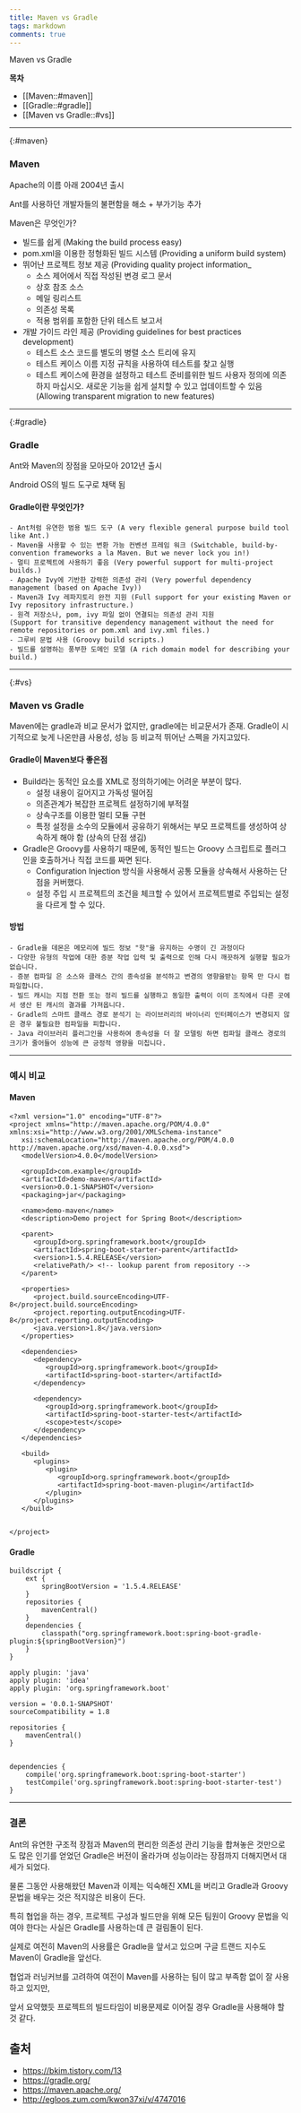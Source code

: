 ```yaml
---
title: Maven vs Gradle
tags: markdown 
comments: true
---
```


Maven vs Gradle 

**목차**

- [[Maven::#maven]]
- [[Gradle::#gradle]]
- [[Maven vs Gradle::#vs]]

---

{:#maven}
### Maven

Apache의 이름 아래 2004년 출시

Ant를 사용하던 개발자들의 불편함을 해소 + 부가기능 추가

Maven은 무엇인가?

- 빌드를 쉽게 (Making the build process easy)
- pom.xml을 이용한 정형화된 빌드 시스템 (Providing a uniform build system)
- 뛰어난 프로젝트 정보 제공 (Providing quality project information_
	- 소스 제어에서 직접 작성된 변경 로그 문서
	- 상호 참조 소스
	- 메일 링리스트
	- 의존성 목록
	- 적용 범위를 포함한 단위 테스트 보고서
- 개발 가이드 라인 제공 (Providing guidelines for best practices development)
	- 테스트 소스 코드를 별도의 병렬 소스 트리에 유지
	-	테스트 케이스 이름 지정 규칙을 사용하여 테스트를 찾고 실행
	-	테스트 케이스에 환경을 설정하고 테스트 준비를위한 빌드 사용자 정의에 의존하지 마십시오.
새로운 기능을 쉽게 설치할 수 있고 업데이트할 수 있음 (Allowing transparent migration to new features)



---

{:#gradle}
### Gradle

Ant와 Maven의 장점을 모아모아 2012년 출시

Android OS의 빌드 도구로 채택 됨

#### Gradle이란 무엇인가?

	- Ant처럼 유연한 범용 빌드 도구 (A very flexible general purpose build tool like Ant.)
	- Maven을 사용할 수 있는 변환 가능 컨벤션 프레임 워크 (Switchable, build-by-convention frameworks a la Maven. But we never lock you in!)
	- 멀티 프로젝트에 사용하기 좋음 (Very powerful support for multi-project builds.)
	- Apache Ivy에 기반한 강력한 의존성 관리 (Very powerful dependency management (based on Apache Ivy))
	- Maven과 Ivy 레파지토리 완전 지원 (Full support for your existing Maven or Ivy repository infrastructure.)
	- 원격 저장소나, pom, ivy 파일 없이 연결되는 의존성 관리 지원
	(Support for transitive dependency management without the need for remote repositories or pom.xml and ivy.xml files.)
	- 그루비 문법 사용 (Groovy build scripts.)
	- 빌드를 설명하는 풍부한 도메인 모델 (A rich domain model for describing your build.)


---

{:#vs}

### Maven vs Gradle
Maven에는 gradle과 비교 문서가 없지만, gradle에는 비교문서가 존재.
Gradle이 시기적으로 늦게 나온만큼 사용성, 성능 등 비교적 뛰어난 스펙을 가지고있다.

#### Gradle이 Maven보다 좋은점

- Build라는 동적인 요소를 XML로 정의하기에는 어려운 부분이 많다.
	- 설정 내용이 길어지고 가독성 떨어짐
	- 의존관계가 복잡한 프로젝트 설정하기에 부적절
	- 상속구조를 이용한 멀티 모듈 구현
	- 특정 설정을 소수의 모듈에서 공유하기 위해서는 부모 프로젝트를 생성하여 상속하게 해야 함 (상속의 단점 생김)
- Gradle은 Groovy를 사용하기 때문에, 동적인 빌드는 Groovy 스크립트로 플러그인을 호출하거나 직접 코드를 짜면 된다.
	- Configuration Injection 방식을 사용해서 공통 모듈을 상속해서 사용하는 단점을 커버했다.
	- 설정 주입 시 프로젝트의 조건을 체크할 수 있어서 프로젝트별로 주입되는 설정을 다르게 할 수 있다.
 

#### 방법
	- Gradle을 데몬은 메모리에 빌드 정보 "핫"을 유지하는 수명이 긴 과정이다
	- 다양한 유형의 작업에 대한 증분 작업 입력 및 출력으로 인해 다시 깨끗하게 실행할 필요가 없습니다.
	- 증분 컴파일 은 소스와 클래스 간의 종속성을 분석하고 변경의 영향을받는 항목 만 다시 컴파일합니다.
	- 빌드 캐시는 지점 전환 또는 정리 빌드를 실행하고 동일한 출력이 이미 조직에서 다른 곳에서 생산 된 캐시의 결과를 가져옵니다.
	- Gradle의 스마트 클래스 경로 분석기 는 라이브러리의 바이너리 인터페이스가 변경되지 않은 경우 불필요한 컴파일을 피합니다.
	- Java 라이브러리 플러그인을 사용하여 종속성을 더 잘 모델링 하면 컴파일 클래스 경로의 크기가 줄어들어 성능에 큰 긍정적 영향을 미칩니다.


---

### 예시 비교

#### Maven
```
<?xml version="1.0" encoding="UTF-8"?>
<project xmlns="http://maven.apache.org/POM/4.0.0" xmlns:xsi="http://www.w3.org/2001/XMLSchema-instance"
   xsi:schemaLocation="http://maven.apache.org/POM/4.0.0 http://maven.apache.org/xsd/maven-4.0.0.xsd">
   <modelVersion>4.0.0</modelVersion>

   <groupId>com.example</groupId>
   <artifactId>demo-maven</artifactId>
   <version>0.0.1-SNAPSHOT</version>
   <packaging>jar</packaging>

   <name>demo-maven</name>
   <description>Demo project for Spring Boot</description>

   <parent>
      <groupId>org.springframework.boot</groupId>
      <artifactId>spring-boot-starter-parent</artifactId>
      <version>1.5.4.RELEASE</version>
      <relativePath/> <!-- lookup parent from repository -->
   </parent>

   <properties>
      <project.build.sourceEncoding>UTF-8</project.build.sourceEncoding>
      <project.reporting.outputEncoding>UTF-8</project.reporting.outputEncoding>
      <java.version>1.8</java.version>
   </properties>

   <dependencies>
      <dependency>
         <groupId>org.springframework.boot</groupId>
         <artifactId>spring-boot-starter</artifactId>
      </dependency>

      <dependency>
         <groupId>org.springframework.boot</groupId>
         <artifactId>spring-boot-starter-test</artifactId>
         <scope>test</scope>
      </dependency>
   </dependencies>

   <build>
      <plugins>
         <plugin>
            <groupId>org.springframework.boot</groupId>
            <artifactId>spring-boot-maven-plugin</artifactId>
         </plugin>
      </plugins>
   </build>


</project>
```

#### Gradle
```
buildscript {
    ext {
        springBootVersion = '1.5.4.RELEASE'
    }
    repositories {
        mavenCentral()
    }
    dependencies {
        classpath("org.springframework.boot:spring-boot-gradle-plugin:${springBootVersion}")
    }
}

apply plugin: 'java'
apply plugin: 'idea'
apply plugin: 'org.springframework.boot'

version = '0.0.1-SNAPSHOT'
sourceCompatibility = 1.8

repositories {
    mavenCentral()
}


dependencies {
    compile('org.springframework.boot:spring-boot-starter')
    testCompile('org.springframework.boot:spring-boot-starter-test')
}
```

---

### 결론
Ant의 유연한 구조적 장점과 Maven의 편리한 의존성 관리 기능을 합쳐놓은 것만으로도 많은 인기를 얻었던 Gradle은 버전이 올라가며 성능이라는 장점까지 더해지면서 대세가 되었다.

물론 그동안 사용해왔던 Maven과 이제는 익숙해진 XML을 버리고 Gradle과 Groovy문법을 배우는 것은 적지않은 비용이 든다.

특히 협업을 하는 경우, 프로젝트 구성과 빌드만을 위해 모든 팀원이 Groovy 문법을 익여야 한다는 사실은 Gradle를 사용하는데 큰 걸림돌이 된다.

실제로 여전히 Maven의 사용률은 Gradle을 앞서고 있으며 구글 트랜드 지수도 Maven이 Gradle을 앞선다.

협업과 러닝커브를 고려하여 여전이 Maven를 사용하는 팀이 많고 부족함 없이 잘 사용하고 있지만,

앞서 요약했듯 프로젝트의 빌드타임이 비용문제로 이어질 경우 Gradle을 사용해야 할 것 같다.

## 출처
-  https://bkim.tistory.com/13
- https://gradle.org/
- https://maven.apache.org/
- http://egloos.zum.com/kwon37xi/v/4747016
